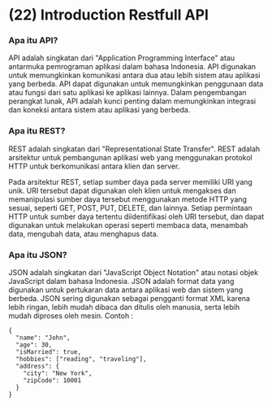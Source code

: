 # (22) Introduction Restfull API

### Apa itu API?
API adalah singkatan dari "Application Programming Interface" atau antarmuka pemrograman aplikasi dalam bahasa Indonesia. API digunakan untuk memungkinkan komunikasi antara dua atau lebih sistem atau aplikasi yang berbeda. API dapat digunakan untuk memungkinkan penggunaan data atau fungsi dari satu aplikasi ke aplikasi lainnya. Dalam pengembangan perangkat lunak, API adalah kunci penting dalam memungkinkan integrasi dan koneksi antara sistem atau aplikasi yang berbeda.


### Apa itu REST?
REST adalah singkatan dari "Representational State Transfer". REST adalah arsitektur untuk pembangunan aplikasi web yang menggunakan protokol HTTP untuk berkomunikasi antara klien dan server.

Pada arsitektur REST, setiap sumber daya pada server memiliki URI yang unik. URI tersebut dapat digunakan oleh klien untuk mengakses dan memanipulasi sumber daya tersebut menggunakan metode HTTP yang sesuai, seperti GET, POST, PUT, DELETE, dan lainnya. Setiap permintaan HTTP untuk sumber daya tertentu diidentifikasi oleh URI tersebut, dan dapat digunakan untuk melakukan operasi seperti membaca data, menambah data, mengubah data, atau menghapus data.


### Apa itu JSON?
JSON adalah singkatan dari "JavaScript Object Notation" atau notasi objek JavaScript dalam bahasa Indonesia. JSON adalah format data yang digunakan untuk pertukaran data antara aplikasi web dan sistem yang berbeda. JSON sering digunakan sebagai pengganti format XML karena lebih ringan, lebih mudah dibaca dan ditulis oleh manusia, serta lebih mudah diproses oleh mesin. Contoh :

```
{
  "name": "John",
  "age": 30,
  "isMarried": true,
  "hobbies": ["reading", "traveling"],
  "address": {
    "city": "New York",
    "zipCode": 10001
  }
}
```

